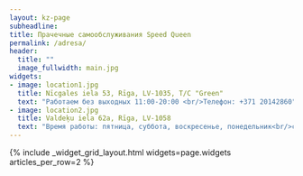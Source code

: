 ```yaml
---
layout: kz-page
subheadline:
title: Прачечные самообслуживания Speed Queen
permalink: /adresa/
header:
  title: ""
  image_fullwidth: main.jpg
widgets:
- image: location1.jpg
  title: Nīcgales iela 53, Rīga, LV-1035, T/C "Green"
  text: "Работаем без выходных 11:00-20:00 <br/>Телефон: +371 20142860"
- image: location2.jpg
  title: Valdeķu iela 62a, Rīga, LV-1058
  text: "Время работы: пятница, суббота, воскресенье, понедельник<br/>с 11:00 до 19:00<br/>Телефон: +371 22337337"
---
```


<!-- warning: "Прачечная самообслуживания не будет работать 23. и 24. июня 2022. года.<br/>Ждём Вас 25. июня 2022. года." -->
<!-- warning: "Изменения времени работы:<br/>24. декабря 2022. года 11:00 - 16:00<br/>25. декабря 2022. года выходной<br/>31. декабря 2022. года 11:00 - 16:00<br/>01. января 2023. года выходной" -->

{% include _widget_grid_layout.html widgets=page.widgets articles_per_row=2 %}
